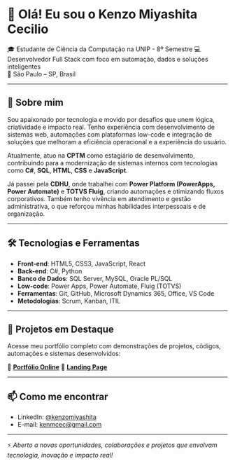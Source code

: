 # 👋 Olá! Eu sou o Kenzo Miyashita Cecilio

🎓 Estudante de Ciência da Computação na UNIP  - 8º Semestre
💻 Desenvolvedor Full Stack com foco em automação, dados e soluções inteligentes  
📍 São Paulo – SP, Brasil

---

## 🚀 Sobre mim

Sou apaixonado por tecnologia e movido por desafios que unem lógica, criatividade e impacto real. Tenho experiência com desenvolvimento de sistemas web, automações com plataformas low-code e integração de soluções que melhoram a eficiência operacional e a experiência do usuário.

Atualmente, atuo na **CPTM** como estagiário de desenvolvimento, contribuindo para a modernização de sistemas internos com tecnologias como **C#**, **SQL**, **HTML**, **CSS** e **JavaScript**.

Já passei pela **CDHU**, onde trabalhei com **Power Platform (PowerApps, Power Automate)** e **TOTVS Fluig**, criando automações e otimizando fluxos corporativos. Também tenho vivência em atendimento e gestão administrativa, o que reforçou minhas habilidades interpessoais e de organização.

---

## 🛠️ Tecnologias e Ferramentas

- **Front-end**: HTML5, CSS3, JavaScript, React  
- **Back-end**: C#, Python  
- **Banco de Dados**: SQL Server, MySQL, Oracle PL/SQL  
- **Low-code**: Power Apps, Power Automate, Fluig (TOTVS)  
- **Ferramentas**: Git, GitHub, Microsoft Dynamics 365, Office, VS Code  
- **Metodologias**: Scrum, Kanban, ITIL

---

## 📂 Projetos em Destaque

Acesse meu portfólio completo com demonstrações de projetos, códigos, automações e sistemas desenvolvidos:

🔗 **[Portfólio Online](https://kenzocecilio.github.io/Portif-lio-main/)**
🔗 **[Landing Page]()**

---

## 📫 Como me encontrar

- LinkedIn: [@kenzomiyashita](https://www.linkedin.com/in/kenzomiyashita)  
- E-mail: kenmcec@gmail.com

---

⚡ *Aberto a novas oportunidades, colaborações e projetos que envolvam tecnologia, inovação e impacto real!*
